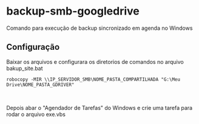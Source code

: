 # backup-smb-googledrive
Comando para execução de backup sincronizado em agenda no Windows
<h2>Configuração</h2>
<p>Baixar os arquivos e configurara os diretorios de comandos no arquivo bakup_site.bat</p>

	robocopy -MIR \\IP_SERVIDOR_SMB\NOME_PASTA_COMPARTILHADA "G:\Meu Drive\NOME_PASTA_GDRIVER"
</br>
<p>Depois abar o "Agendador de Tarefas" do Windows e crie uma tarefa para rodar o arquivo exe.vbs</p>
